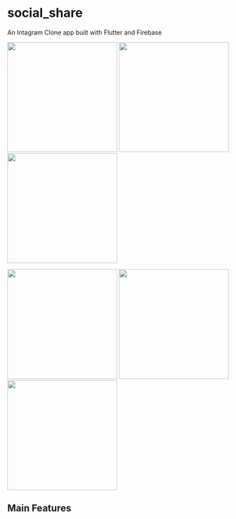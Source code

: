 # social_share

An Intagram Clone app built with Flutter and Firebase

<p float="left">
  <img src="https://lh3.googleusercontent.com/O83033pTbjqx9YyuGZ1qw1wjeh8yUTQ01oapsPBXS9KUnjoRXwG5QAF7XJV3OqeOy0OS-mlYGalkfL6MuTYEpIkJVBz7TUl32WQIdtQnO_rmfKSwMauovgh0wUBeDditB08nFmWv1M7cQ6lN7LooR70XWqvHNjq_KhmFdSfCAsm4tb6byePcrUZrXMIZm6nV0DDi81liCW8kNKbzVZZJv0P35k6UZ3HDFi-uWg6b1Wobyi2idw5K_sPF62zqITYy2PJy4y0NXQ_njgafSFXuCfh2CiH28QyMq4mNPmOvsJRXh4Kh2NiJ26XP33qPS1blT6SBpU2nZ_sueEgOMBGJ0MbFtKTLWEocNkLVJcKAOs-5DNdmNj_6mLuLbk2wopQU2v7sM78CdyFacTR8bZnJYZb_XvztYqh4q2LO-sjLwQB9UBzMBQLAsQPEkA57UkmnMAR1yN9hbyCAQa43OHuszuNRdA8Ddha4qyhtdYRTqkdBrR9iwjgxvyxwepLhPbKPV72G2HEXQavCYIFMxEBtuZf0-20FDXh-83qTgYLfk7dE7nU45v3Xh4Ok7MTXhw1aIS-EbU2srZehmXOmMuKj3ff0IrqaJD_99ZamYjs6yZg895XnqOSAitmzRx9Qtx4buvg7XrBF__JuTNKC3QPNMXgtM9vJ7QuBwc18ar3rgHJWSbjUMMXmAMbIC2TQOQ=w466-h837-no?authuser=0" width="250" />
  <img src="https://lh3.googleusercontent.com/UgVShlda2B3IfAPEw6fGzqBkmHMLeTl_7ed8Gy-hXu2H_BjEynDxFdt49keVbiCIs7aLYkiRqoaWpfLLalft7_OyI3WAXgEZ0bmDeHHJuEikMJFCvYX9dc_4waGuFvwo1sChb6pWodwKPx4bDOoYCGVkekOu0wQaF2J2fH9lYE6gEmNCr-b5FwqUBw0KV-rBP725hgv6zx-0iox-ncMLpGZT1RdczC1OCs1hRzqqanJRpHiIbQXiFtr6vOrcHySsj_Hr9El7ZC4I6VBOapvQI9vg1ADBV9HPNlh9ZNtSifmlaTnw9DcV587_Ov5l0Lmfga084YaEkhLAgSZw-PM_JzgmBBUEIPbB8wEpQp_Tea2h2W9uBSDzh5AHXUG7SLVEcmGGBJ_JpghlmGAndZtsE1r6UtZvJfTzW79GKX8TTvVnFoCYjBkNhJBuwEdHpuKumpea_WFOf4az3cX4rM1eVlc-T5_zR2MMEp4t-rQ86nIFqtecbVz_UnoJwByhdLmp_8iCGLdmT_3C3IUI51JKFzz_Rk2yfQJj1VDuqesPh6MOMpQyQooQbhapqr2RpO8FqqeMgcZqR9aEWxzhUxWNHu1PhTmdQoVkK3aCeThCzuSw1p8rlcE87tPUv46N9dsAoTd0qgAqTQUlzhINDon8zVME22eCIBtsI5USJh9FGEEXCutn2ZI3UKs-BlfG-Q=w445-h825-no?authuser=0" width="250" /> 
  <img src="https://lh3.googleusercontent.com/HtiCKIk0_PLNLG0lU8EykGg-i_yA8sRSft4HYRXjgMNRnK3PR2QQOnyOq9AyRi003WzZoKd8rPj-jj5xGdl-eow_Zdu_OZ1d-_M99AN8ct8lc1oe-tgw3Lf2Uut-89ezeGXJK_9QsstRnVTit36AEJqIkhAjflP4TqEy4DXZZBidFvC8Vy7f8eKyhLDJSFPHdJCyPGi5gXJxeC9fJpOwqNCTx-VrSwYIgQR0fy6mukp-wwhsjscDYueHQaYVCDfN5drSk8Q69hN6y5opjj2fGvseaCIIn0aIZ_zc8c-wMoG3axd78HFaQYtdM7E1ym41wkFh25KFD68Bn87TxFO8Nt94xizdNx8btbXFM3Ao7krQRuLoRji3mybfLSs5uNVEd3-YrZJiyzyrNwHcfsDXPBGCpxrbNj-mbXPOVz6OhCzJD3-yAaDUd3gIKJPxiSrTLlaQQIxfiNU0YcK7Yoj-dWl7jcDjKgh7-X242uGUpHnBtFkU-f2-WdFY1u4MpXFZhAEhD6HJYfolpIU9R4SjDb7UQNUZJlXO-EjErLYTopSkm1LSeWSsGgKTw7K7iVxmhNFnT3g6XLb4FVldhxRFo22ayJuW0pBCuk9-IDUrBqCELKuiXK0vj3s-GlboEJp_wlTQAoyDF5xeDkfY09crUY3aRDDKF3K7eFOo4lrUMDpvfHI1PsYvLN3HjIUDbA=w504-h840-no?authuser=0" width="250" />
</p>

<p float="left">
  <img src="https://lh3.googleusercontent.com/SXxmkWo0YFe4UbrafzayfntsOR5mKUHRdmvobZrf-1SKB2wkEOOgqscTK3qPxakt3sULw8lhMjaANMDGGtSXXPqnIL09EZfWGuJnX94H_FcfqfrfxcXPDKynimM-esGhsIzgu9sEm7OK1xujLuDX_kg0uwjXzMK1CPU1MrXRd0xq6qqLqtwrnVyJyBpm68FwjrrHzBR3qY-gprN4JGvkCnHbY04kW9bBfIbmGls5P7iGZFrv7jF28Y9EMjcH1yfT4YiY-IidQwv47DUoGptNM_QL-2oboTciG0INQBFt-5tNNB5qw-KjGXVTdmrmvvUGr6e8PAuKnFTgYi3J2k3cDB1UaERNwVc3Jd1z1SRgFMbBnDHX7nZoZaiJroICo8ABTTHobDx9ZKn02INNaa46R7u2-gnBvtM0HvRNLWQE7TDUqwBaXpFYJqb9THIwyg4HEvuUkCntAc4dgbJG-NNVS6LGONk_VqqF5WRc8IHW1LUdrRC6JYBsPPmbDzI3i28xYgJ4DE-8XF3ICkikvp8uXjYY5th_QIw75UH6U0KeKv5-xJAiYU5xgpupXV43nTSXZyzJdUdOfbyRgIt8qr2hxjozdD1L621oSYJSGU1OE85rM6O01AQf3yw12jyLy8tziPv5ypmTSQPuwEsn--8lTCW5SLCZqla8VHsDyDp5EOnwMwzzniB73mzBdl82eA=w470-h840-no?authuser=0" width="250" />
  <img src="https://lh3.googleusercontent.com/P-WvdtnI12Dtwb3ci6fu-SF28CC_ECtmjy_7MpIB4lq_IKDQhdXumNrQBi1Vdb9WXTHNcs37lHnXfGBeGKWg4iHyS0h9BAhQTJnEpZGruGgPH9PLve5_QEGFRIzN_nmfIgphkX-p44ZvuKThlRRMfokz3EHBsls4OVwlJQwe2gDPg8KLXBI7i2TQHcIA3r2hxULQJtGD1PJdOmVmBtmJ7Q784OzfpaSSw5Y3FuCc4ploxwe5cNGqIIgG1TK7gKw_fsUnlUDaabeitV7EFyV_4YpaPux8idIV6mWILza23E7KJ9nDdSjgWXGNkXOkZFa8vgjlqzpJ0BYBFm6jTZxSD-W4YxDsI90S9u3xkRMaYoeG9fRaCD3q0-QETLFU8oC0k2wwg7-0SaIlXnytcJF9tCNru_PRvEa91s_EeTskqp4RPzGVTyvvDViyHPXGZoEGE1mPvAF598GH2Bw0eDKDXgRDFmeuY6su84bFKbKg2uqAaLNrsXUS1hqozIgwsZmyLJLKY2o1OkgGJiZE98OZAcKvKCO11Pk8Gtl480a2slWrd54ui83_ddMAPzwnWpkaPyj9CLJSjzSXlQ4vdNzGUHGUQmVT9pWccpoPoAVA1lJDSc6NDg2V9SLPc6L_EV8j8e0iOEcmgBbwKQiaCyT0rL-d_0erkB0Eib-RT-fQyznwhZ-OFU-TyE_ZZYGZ5A=w473-h819-no?authuser=0" width="250" /> 
  <img src="https://lh3.googleusercontent.com/RX9QqY-4JKwuKiwvpWgsBREyiXx-Lcfl7vx_lil0yOzD1V4h0ZC-m81StFCYec_s0jc7Hb5u1gsbFi0X0FzznVVZoE85EKDCXVz3TfD5qxWKbXMRA4iRUR1CM5MeKwqwKBq1aPUyYYZOa_hFW0ilgO6rHj6N39UJGRbE3Tbgx1QSI7BkOPXKlk-zi-k7Gq7IrS8EwdZtrNaPTF5oTHTGHeszNe_-qepQduLkpEBcoVFrSNcfHzkw3GPsOo7PhdbnnnFJ3xDXmmEK7jyfntx6yfBx8YcNu-g1068CPgaK5k_Or1cXazjVGa0F3nBO8c-TVjyPKBQs0WX4X3Tl8gwE41f84bQqDpimyhQ-980pYvK_cctW3JT0Nx1TGji13RO0YnuJDWVcIsKDCmzqNTq0D7qnP9shBTeUMe8XjyEhyhtguc2GZllhmtzhWEOtZJUgnRHZKMmNNGuK1ZO86qnR2xfaJO8CbQf8YHOoNv_bxpTfG2Y0y8_5gjJSaGHkMBDWI2AQ7NtAzEJYVETrhxtgQQLiki318CegHP3vj9qNDg8YdaU9Davsu8cBFddGfDkkfGD8zWBhic1cmKMfB5mSCzi_De5F8NTwI-zfPu2k731Cyu_T2K25Mo2a7mSz3KlZZqZz0VkiCQ3EysKzwf0kfgo6l8YJi_KtZbb9DVMHgtPROHo1vy0YfzMB65x5fQ=w465-h828-no?authuser=0" width="250" />
</p>

## Main Features


